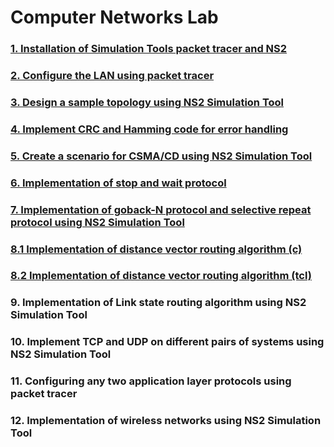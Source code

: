 # Computer Networks Lab

### [1. Installation of Simulation Tools packet tracer and NS2](./week1/readme.md)

### [2. Configure the LAN using packet tracer](./week2/readme.md)

### [3. Design a sample topology using NS2 Simulation Tool](./week3/sample.tcl)

### [4. Implement CRC and Hamming code for error handling](./week4)

### [5. Create a scenario for CSMA/CD using NS2 Simulation Tool](./week5/csma_cd.tcl)

### [6. Implementation of stop and wait protocol](./week6)

### [7. Implementation of goback-N protocol and selective repeat protocol using NS2 Simulation Tool](./week7.gobackn.tcl)

### [8.1 Implementation of distance vector routing algorithm (c)](./week8.dvra.c)

### [8.2 Implementation of distance vector routing algorithm (tcl)](./week8.dvra.tcl)

### 9. Implementation of Link state routing algorithm using NS2 Simulation Tool

### 10. Implement TCP and UDP on different pairs of systems using NS2 Simulation Tool

### 11. Configuring any two application layer protocols using packet tracer

### 12. Implementation of wireless networks using NS2 Simulation Tool
